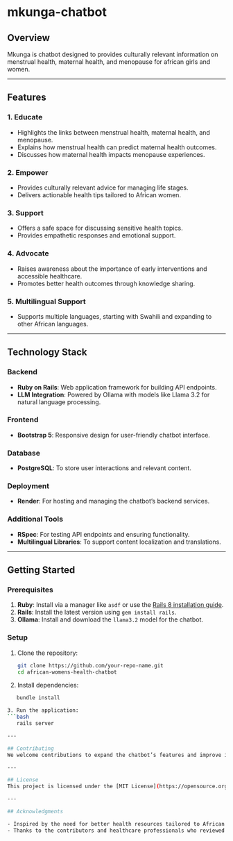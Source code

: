 # mkunga-chatbot

## Overview
Mkunga is chatbot designed to provides culturally relevant information on menstrual health, maternal health, and menopause for african girls and women.

---

## Features

### 1. **Educate**
- Highlights the links between menstrual health, maternal health, and menopause.
- Explains how menstrual health can predict maternal health outcomes.
- Discusses how maternal health impacts menopause experiences.

### 2. **Empower**
- Provides culturally relevant advice for managing life stages.
- Delivers actionable health tips tailored to African women.

### 3. **Support**
- Offers a safe space for discussing sensitive health topics.
- Provides empathetic responses and emotional support.

### 4. **Advocate**
- Raises awareness about the importance of early interventions and accessible healthcare.
- Promotes better health outcomes through knowledge sharing.

### 5. **Multilingual Support**
- Supports multiple languages, starting with Swahili and expanding to other African languages.

---

## Technology Stack

### Backend
- **Ruby on Rails**: Web application framework for building API endpoints.
- **LLM Integration**: Powered by Ollama with models like Llama 3.2 for natural language processing.

### Frontend
- **Bootstrap 5**: Responsive design for user-friendly chatbot interface.

### Database
- **PostgreSQL**: To store user interactions and relevant content.

### Deployment
- **Render**: For hosting and managing the chatbot’s backend services.

### Additional Tools
- **RSpec**: For testing API endpoints and ensuring functionality.
- **Multilingual Libraries**: To support content localization and translations.

---

## Getting Started

### Prerequisites
1. **Ruby**: Install via a manager like `asdf` or use the [Rails 8 installation guide](https://rubyonrails.org/).
2. **Rails**: Install the latest version using `gem install rails`.
3. **Ollama**: Install and download the `llama3.2` model for the chatbot.

### Setup
1. Clone the repository:  
   ```bash
   git clone https://github.com/your-repo-name.git
   cd african-womens-health-chatbot

2. Install dependencies:
```bash
   bundle install

3. Run the application:
```bash
   rails server

---

## Contributing
We welcome contributions to expand the chatbot’s features and improve its content. Please read the [CONTRIBUTING.md](CONTRIBUTING.md) for guidelines.

---

## License
This project is licensed under the [MIT License](https://opensource.org/licenses/MIT).

---

## Acknowledgments

- Inspired by the need for better health resources tailored to African women.
- Thanks to the contributors and healthcare professionals who reviewed the content.
